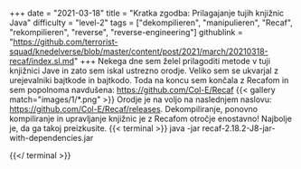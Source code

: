 +++
date = "2021-03-18"
title = "Kratka zgodba: Prilagajanje tujih knjižnic Java"
difficulty = "level-2"
tags = ["dekompilieren", "manipulieren", "Recaf", "rekompilieren", "reverse", "reverse-engineering"]
githublink = "https://github.com/terrorist-squad/knedelverse/blob/master/content/post/2021/march/20210318-recaf/index.sl.md"
+++
Nekega dne sem želel prilagoditi metode v tuji knjižnici Jave in zato sem iskal ustrezno orodje. Veliko sem se ukvarjal z urejevalniki bajtkode in bajtkodo. Toda na koncu sem končala z Recafom in sem popolnoma navdušena: https://github.com/Col-E/Recaf
{{< gallery match="images/1/*.png" >}}
Orodje je na voljo na naslednjem naslovu: https://github.com/Col-E/Recaf/releases. Dekompiliranje, ponovno kompiliranje in upravljanje knjižnic je z Recafom otročje enostavno! Najbolje je, da ga takoj preizkusite.
{{< terminal >}}
java -jar recaf-2.18.2-J8-jar-with-dependencies.jar

{{</ terminal >}}
